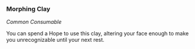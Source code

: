 ### Morphing Clay
_Common Consumable_

You can spend a Hope to use this clay, altering your face enough to make you unrecognizable until your next rest.
